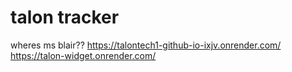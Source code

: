 # talon tracker
wheres ms blair?? 
https://talontech1-github-io-ixjv.onrender.com/ 
https://talon-widget.onrender.com/  
